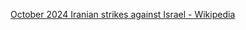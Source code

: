 [October 2024 Iranian strikes against Israel - Wikipedia](https://en.wikipedia.org/wiki/October_2024_Iranian_strikes_against_Israel)